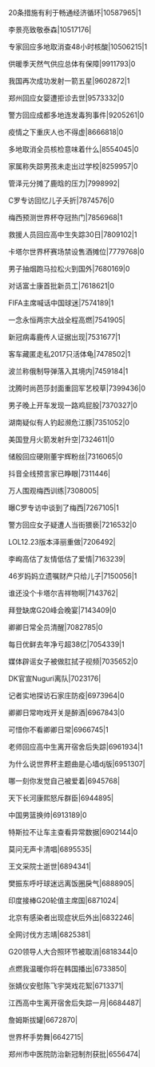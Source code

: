 20条措施有利于畅通经济循环|10587965|1

李景亮致敬泰森|10517176|

专家回应多地取消查48小时核酸|10506215|1

供暖季天然气供应总体有保障|9911793|0

我国再次成功发射一箭五星|9602872|1

郑州回应女婴遭拒诊去世|9573332|0

警方回应成都多地连发毒狗事件|9205261|0

疫情之下重庆人也不得虚|8666818|0

多地取消全员核检意味着什么|8554045|0

家属称失踪男孩未走出过学校|8259957|0

管泽元分摊了鹿晗的压力|7998992|

C罗专访回忆儿子夭折|7874576|0

梅西预测世界杯夺冠热门|7856968|1

救援人员回应高中生失踪30日|7809102|1

卡塔尔世界杯赛场禁设售酒摊位|7779768|0

男子抽烟跑马拉松火到国外|7680169|0

对话富士康首批新员工|7618621|0

FIFA主席喊话中国球迷|7574189|1

一念永恒两宗大战全程高燃|7541905|

新冠病毒鹿传人证据出现|7531677|1

客车藏匿走私2017只活体龟|7478502|1

波兰称俄制导弹落入其境内|7459184|1

沈腾时尚芭莎封面重回军艺校草|7399436|0

男子晚上开车发现一路鸡屁股|7370327|0

湖南疑似有人钓起濒危江豚|7351052|0

美国登月火箭发射升空|7324611|0

储殷回应硬刚董宇辉粉丝|7316065|0

抖音全线预言家已睁眼|7311446|

万人围观梅西训练|7308005|

曝C罗专访中谈到了梅西|7267105|1

警方回应女子疑遭人当街猥亵|7216532|0

LOL12.23版本泽丽重做|7206492|

李峋高估了友情低估了爱情|7163239|

46岁妈妈立遗嘱财产只给儿子|7150056|1

谁还没个卡塔尔吉祥物啊|7143762|

拜登缺席G20峰会晚宴|7143409|0

卿卿日常全员清醒|7082785|0

每日优鲜去年净亏超38亿|7054339|1

媒体辟谣女子被做肛拭子视频|7035652|0

DK官宣Nuguri离队|7023176|

记者实地探访石家庄防疫|6973964|0

卿卿日常吻戏开关是醉酒|6967843|0

可惜你不看卿卿日常|6966745|1

老师回应高中生离开宿舍后失踪|6961934|1

为什么说世界杯主题曲是心墙dj版|6951307|

哪一刻你发觉自己被爱着|6945768|

天下长河康熙怒斥群臣|6944895|

中国男篮换帅|6913189|0

特斯拉不让车主查看异常数据|6902144|0

莫问无声卡清唱|6895535|

王文采院士逝世|6894341|

樊振东呼吁球迷远离饭圈戾气|6888905|

印度接棒G20轮值主席国|6871024|

北京有感染者出现症状后外出|6832246|

全网讨伐方志靖|6825381|

G20领导人大合照环节被取消|6818344|0

点燃我温暖你将在韩国播出|6733850|

张婧仪安慰陈飞宇哭戏花絮|6713371|

江西高中生离开宿舍后失踪一月|6684487|

詹姆斯拔罐|6672870|

世界杯手势舞|6642715|

郑州市中医院防治新冠制剂获批|6556474|


